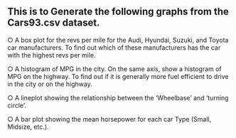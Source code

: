 ## This is to Generate the following graphs from the Cars93.csv dataset.

○ A box plot for the revs per mile for the Audi, Hyundai, Suzuki, and
Toyota car manufacturers. To find out which of these manufacturers has the car
with the highest revs per mile.

○ A histogram of MPG in the city. On the same axis, show a histogram of
MPG on the highway. To find out if it is generally more fuel efficient to drive in the
city or on the highway.

○ A lineplot showing the relationship between the ‘Wheelbase’ and
‘turning circle’.

○ A bar plot showing the mean horsepower for each car Type (Small,
Midsize, etc.).
